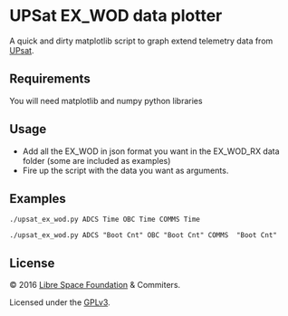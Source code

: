 # UPSat EX_WOD data plotter
A quick and dirty matplotlib script to graph extend telemetry data from [UPsat](https://upsat.gr).

## Requirements
You will need matplotlib and numpy python libraries

## Usage
* Add all the EX_WOD in json format you want in the EX_WOD_RX data folder (some are included as examples)
* Fire up the script with the data you want as arguments.

## Examples

`./upsat_ex_wod.py ADCS Time OBC Time COMMS Time`

`./upsat_ex_wod.py ADCS "Boot Cnt" OBC "Boot Cnt" COMMS  "Boot Cnt"`

## License

&copy; 2016 [Libre Space Foundation](http://librespacefoundation.org) & Commiters.

Licensed under the [GPLv3](LICENSE).
